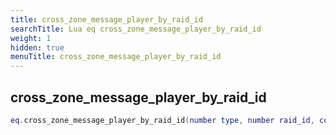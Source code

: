 ```yaml
---
title: cross_zone_message_player_by_raid_id
searchTitle: Lua eq cross_zone_message_player_by_raid_id
weight: 1
hidden: true
menuTitle: cross_zone_message_player_by_raid_id
---
```

## cross_zone_message_player_by_raid_id
```lua
eq.cross_zone_message_player_by_raid_id(number type, number raid_id, const char *message) -- void
```
